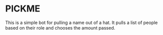 # PICKME

This is a simple bot for pulling a name out of a hat. It pulls a list of people based on their role and chooses the amount passed.

